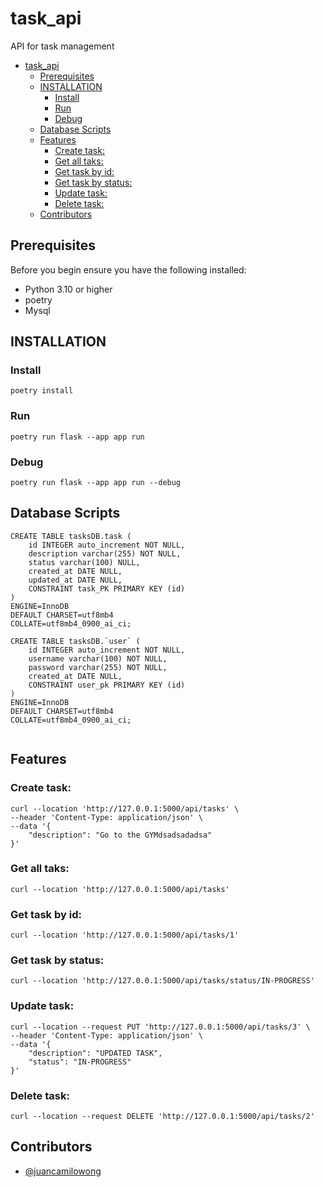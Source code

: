 # task_api
API for task management

- [task\_api](#task_api)
  - [Prerequisites](#prerequisites)
  - [INSTALLATION](#installation)
    - [Install](#install)
    - [Run](#run)
    - [Debug](#debug)
  - [Database Scripts](#database-scripts)
  - [Features](#features)
    - [Create task:](#create-task)
    - [Get all taks:](#get-all-taks)
    - [Get task by id:](#get-task-by-id)
    - [Get task by status:](#get-task-by-status)
    - [Update task:](#update-task)
    - [Delete task:](#delete-task)
  - [Contributors](#contributors)

## Prerequisites

Before you begin ensure you have the following installed:

- Python 3.10 or higher
- poetry
- Mysql

## INSTALLATION
### Install
```
poetry install
```

### Run

```
poetry run flask --app app run
```
### Debug

```
poetry run flask --app app run --debug
```

## Database Scripts
```
CREATE TABLE tasksDB.task (
	id INTEGER auto_increment NOT NULL,
	description varchar(255) NOT NULL,
	status varchar(100) NULL,
	created_at DATE NULL,
	updated_at DATE NULL,
	CONSTRAINT task_PK PRIMARY KEY (id)
)
ENGINE=InnoDB
DEFAULT CHARSET=utf8mb4
COLLATE=utf8mb4_0900_ai_ci;

CREATE TABLE tasksDB.`user` (
	id INTEGER auto_increment NOT NULL,
	username varchar(100) NOT NULL,
	password varchar(255) NOT NULL,
	created_at DATE NULL,
	CONSTRAINT user_pk PRIMARY KEY (id)
)
ENGINE=InnoDB
DEFAULT CHARSET=utf8mb4
COLLATE=utf8mb4_0900_ai_ci;


```


## Features
### Create task: 
```
curl --location 'http://127.0.0.1:5000/api/tasks' \
--header 'Content-Type: application/json' \
--data '{
    "description": "Go to the GYMdsadsadadsa"
}'
```
### Get all taks: 
```
curl --location 'http://127.0.0.1:5000/api/tasks'
```
### Get task by id: 
```
curl --location 'http://127.0.0.1:5000/api/tasks/1'
```
### Get task by status: 
```
curl --location 'http://127.0.0.1:5000/api/tasks/status/IN-PROGRESS'
```
### Update task: 
```
curl --location --request PUT 'http://127.0.0.1:5000/api/tasks/3' \
--header 'Content-Type: application/json' \
--data '{
    "description": "UPDATED TASK",
    "status": "IN-PROGRESS"
}'
```
### Delete task: 
```
curl --location --request DELETE 'http://127.0.0.1:5000/api/tasks/2'
```

## Contributors

- [@juancamilowong](https://www.github.com/juancamilowong)